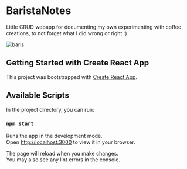 # BaristaNotes
 Little CRUD webapp for documenting my own experimenting with coffee creations, to not forget what I did wrong or right :)

![baris](https://github.com/Klalexdermyn/baristanotes/assets/49567522/827f211c-45ae-4e1e-ba20-ae4d93ad5915)

## Getting Started with Create React App

This project was bootstrapped with [Create React App](https://github.com/facebook/create-react-app).

## Available Scripts

In the project directory, you can run:

### `npm start`

Runs the app in the development mode.\
Open [http://localhost:3000](http://localhost:3000) to view it in your browser.

The page will reload when you make changes.\
You may also see any lint errors in the console.
